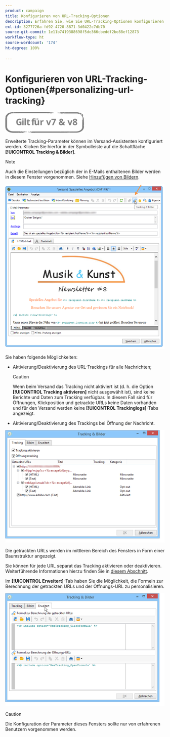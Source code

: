 ```yaml
---
product: campaign
title: Konfigurieren von URL-Tracking-Optionen
description: Erfahren Sie, wie Sie URL-Tracking-Optionen konfigurieren
exl-id: 3277726a-fd92-4720-8871-3d0422c7db70
source-git-commit: 1e11b7419388698f5de366cbeddf2be88ef12873
workflow-type: ht
source-wordcount: '174'
ht-degree: 100%

---
```


# Konfigurieren von URL-Tracking-Optionen{#personalizing-url-tracking}

![](../../assets/common.svg)

Erweiterte Tracking-Parameter können im Versand-Assistenten konfiguriert werden. Klicken Sie hierfür in der Symbolleiste auf die Schaltfläche **[!UICONTROL Tracking &amp; Bilder]**.

>[!NOTE]
>
>Auch die Einstellungen bezüglich der in E-Mails enthaltenen Bilder werden in diesem Fenster vorgenommen. Siehe [Hinzufügen von Bildern](defining-the-email-content.md#adding-images).

![](assets/s_ncs_user_email_del_tracking_ico.png)

Sie haben folgende Möglichkeiten:

* Aktivierung/Deaktivierung des URL-Trackings für alle Nachrichten;

   >[!CAUTION]
   >
   >Wenn beim Versand das Tracking nicht aktiviert ist (d. h. die Option **[!UICONTROL Tracking aktivieren]** nicht ausgewählt ist), sind keine Berichte und Daten zum Tracking verfügbar. In diesem Fall sind für Öffnungen, Klickposition und getrackte URLs keine Daten vorhanden und für den Versand werden keine **[!UICONTROL Trackinglogs]**-Tabs angezeigt.

* Aktivierung/Deaktivierung des Trackings bei Öffnung der Nachricht.

![](assets/s_ncs_user_email_del_tracking_param.png)

Die getrackten URLs werden im mittleren Bereich des Fensters in Form einer Baumstruktur angezeigt.

Sie können für jede URL separat das Tracking aktivieren oder deaktivieren. Weiterführende Informationen hierzu finden Sie in [diesem Abschnitt](how-to-configure-tracked-links.md).

Im **[!UICONTROL Erweitert]**-Tab haben Sie die Möglichkeit, die Formeln zur Berechnung der getrackten URLs und der Öffnungs-URL zu personalisieren.

![](assets/s_ncs_user_email_del_tracking_param_adv.png)

>[!CAUTION]
>
>Die Konfiguration der Parameter dieses Fensters sollte nur von erfahrenen Benutzern vorgenommen werden.
